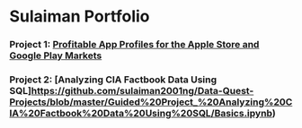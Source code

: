# Sulaiman Portfolio
### Project 1: [Profitable App Profiles for the Apple Store and Google Play Markets](https://github.com/sulaiman2001ng/Data-Quest-Projects/blob/master/Guided%20Project_%20Profitable%20App%20Profiles%20for%20the%20App%20Store%20and%20Google%20Play%20Markets/Profitable_Apps.ipynb)

### Project 2: [Analyzing CIA Factbook Data Using SQL]https://github.com/sulaiman2001ng/Data-Quest-Projects/blob/master/Guided%20Project_%20Analyzing%20CIA%20Factbook%20Data%20Using%20SQL/Basics.ipynb)
